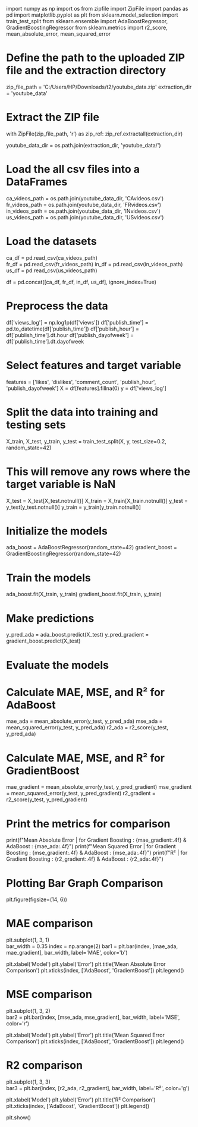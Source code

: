 import numpy as np
import os
from zipfile import ZipFile
import pandas as pd
import matplotlib.pyplot as plt
from sklearn.model_selection import train_test_split
from sklearn.ensemble import AdaBoostRegressor, GradientBoostingRegressor
from sklearn.metrics import r2_score, mean_absolute_error, mean_squared_error


# Define the path to the uploaded ZIP file and the extraction directory
zip_file_path = 'C:/Users/HP/Downloads/t2/youtube_data.zip'
extraction_dir = 'youtube_data'

# Extract the ZIP file
with ZipFile(zip_file_path, 'r') as zip_ref:
    zip_ref.extractall(extraction_dir)

youtube_data_dir = os.path.join(extraction_dir, 'youtube_data/')

# Load the all csv files into a DataFrames
ca_videos_path = os.path.join(youtube_data_dir, 'CAvideos.csv')
fr_videos_path = os.path.join(youtube_data_dir, 'FRvideos.csv')
in_videos_path = os.path.join(youtube_data_dir, 'INvideos.csv')
us_videos_path = os.path.join(youtube_data_dir, 'USvideos.csv')


# Load the datasets
ca_df = pd.read_csv(ca_videos_path)  
fr_df = pd.read_csv(fr_videos_path) 
in_df = pd.read_csv(in_videos_path) 
us_df = pd.read_csv(us_videos_path)

df = pd.concat([ca_df, fr_df, in_df, us_df], ignore_index=True)


# Preprocess the data
df['views_log'] = np.log1p(df['views'])
df['publish_time'] = pd.to_datetime(df['publish_time'])
df['publish_hour'] = df['publish_time'].dt.hour
df['publish_dayofweek'] = df['publish_time'].dt.dayofweek

# Select features and target variable
features = ['likes', 'dislikes', 'comment_count', 'publish_hour', 'publish_dayofweek']
X = df[features].fillna(0)
y = df['views_log']

# Split the data into training and testing sets
X_train, X_test, y_train, y_test = train_test_split(X, y, test_size=0.2, random_state=42)


# This will remove any rows where the target variable is NaN
X_test = X_test[X_test.notnull()]
X_train = X_train[X_train.notnull()]
y_test = y_test[y_test.notnull()]
y_train = y_train[y_train.notnull()]


# Initialize the models
ada_boost = AdaBoostRegressor(random_state=42)
gradient_boost = GradientBoostingRegressor(random_state=42)

# Train the models
ada_boost.fit(X_train, y_train)
gradient_boost.fit(X_train, y_train)

# Make predictions
y_pred_ada = ada_boost.predict(X_test)
y_pred_gradient = gradient_boost.predict(X_test)

# Evaluate the models

# Calculate MAE, MSE, and R² for AdaBoost
mae_ada = mean_absolute_error(y_test, y_pred_ada) 
mse_ada = mean_squared_error(y_test, y_pred_ada) 
r2_ada = r2_score(y_test, y_pred_ada)


# Calculate MAE, MSE, and R² for GradientBoost
mae_gradient = mean_absolute_error(y_test, y_pred_gradient)
mse_gradient = mean_squared_error(y_test, y_pred_gradient)
r2_gradient = r2_score(y_test, y_pred_gradient)


# Print the metrics for comparison
print(f"Mean Absolute Error | for Gradient Boosting : {mae_gradient:.4f} & AdaBoost : {mae_ada:.4f}")
print(f"Mean Squared Error  | for Gradient Boosting : {mse_gradient:.4f} & AdaBoost : {mse_ada:.4f}")
print(f"R²                  | for Gradient Boosting : {r2_gradient:.4f} & AdaBoost : {r2_ada:.4f}")


# Plotting Bar Graph Comparison
plt.figure(figsize=(14, 6))

# MAE comparison
plt.subplot(1, 3, 1)  
bar_width = 0.35
index = np.arange(2)
bar1 = plt.bar(index, [mae_ada, mae_gradient], bar_width, label='MAE', color='b')

plt.xlabel('Model')
plt.ylabel('Error')
plt.title('Mean Absolute Error Comparison')
plt.xticks(index, ['AdaBoost', 'GradientBoost'])
plt.legend()


# MSE comparison
plt.subplot(1, 3, 2)  
bar2 = plt.bar(index, [mse_ada, mse_gradient], bar_width, label='MSE', color='r')

plt.xlabel('Model')
plt.ylabel('Error')
plt.title('Mean Squared Error Comparison')
plt.xticks(index, ['AdaBoost', 'GradientBoost'])
plt.legend()


# R2 comparison
plt.subplot(1, 3, 3)  
bar3 = plt.bar(index, [r2_ada, r2_gradient], bar_width, label='R²', color='g')

plt.xlabel('Model')
plt.ylabel('Error')
plt.title('R² Comparison')
plt.xticks(index, ['AdaBoost', 'GradientBoost'])
plt.legend()

plt.show()
